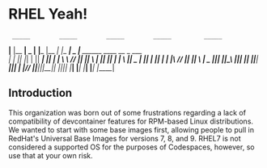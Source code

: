 # RHEL Yeah! 
     _____        _____        _____        _____         _____                                  
  __|__   |__  __|  _  |__  __|___  |__  __|_    |__  ___|  _  |__  ______  ____    __   _  ___  
 |     |     ||  |_| |    ||   ___|    ||    |      | \ \  //     ||   ___||    \  |  |_| ||   | 
 |     \     ||   _  |    ||   ___|    ||    |_     | |\ \//      ||   ___||     \ |   _  ||___| 
 |__|\__\  __||__| |_|  __||______|  __||______|  __| |/__/     __||______||__|\__\|__| |_||___| 
    |_____|      |_____|      |_____|      |_____|       |_____|                                 

## Introduction

This organization was born out of some frustrations regarding a lack of compatibility of devcontainer features for RPM-based Linux distributions. We wanted to start with some base images first, allowing people to pull in RedHat's Universal Base Images for versions 7, 8, and 9. RHEL7 is not considered a supported OS for the purposes of Codespaces, however, so use that at your own risk.
